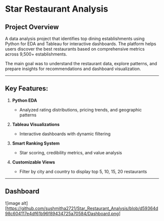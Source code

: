 # Star Restaurant Analysis 

## Project Overview
A data analysis project that identifies top dining establishments using Python for EDA and Tableau for interactive dashboards. The platform helps users discover the best restaurants based on comprehensive metrics across 9,500+ establishments.

The main goal was to understand the restaurant data, explore patterns, and prepare insights for recommendations and dashboard visualization.

---

## Key Features:

1. **Python EDA**
   - Analyzed rating distributions, pricing trends, and geographic patterns

2. **Tableau Visualizations**
   - Interactive dashboards with dynamic filtering

3. **Smart Ranking System**
   - Star scoring, credibility metrics, and value analysis

4. **Customizable Views**
   - Filter by city and country to display top 5, 10, 15, 20 restaurants
---

## Dashboard 

![image alt][https://github.com/sushmitha2721/Star_Restaurant_Analysis/blob/d59364d98c604117e4df61b96f89434725a70584/Dashboard.png]
